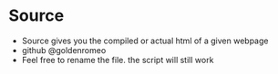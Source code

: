 # Source
*  Source gives you the compiled or actual html of a given webpage
*  github @goldenromeo
*  Feel free to rename the file. the script will still work
